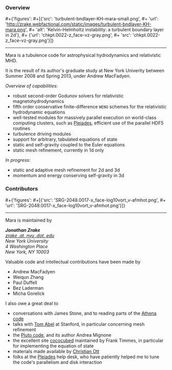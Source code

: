 

### Overview
#+{'figures':
#+[{'src': 'turbulent-bndlayer-KH-mara-small.png',
#+  'url': 'http://zrake.webfactional.com/static/images/turbulent-bndlayer-KH-mara.png',
#+  'alt': 'Kelvin-Helmholtz instability: a turbulent boundary layer in 2d'},
#+ {'url': 'chkpt.0022-z_face-vz-gray.png',
#+  'src': 'chkpt.0022-z_face-vz-gray.png'}]}

---

Mara is a tubulence code for astrophysical hydrodynamics and relativistic MHD.

It is the result of its author's graduate study at New York Univerity between
Summer 2008 and Spring 2013, under Andrew MacFadyen.

_Overview of capabilities_:

+ robust second-order Godunov solvers for relativistic magnetohydrodynamics
+ fifth order conservative finite-difference `WENO` schemes for the relativistic
  hydrodynamic equations
+ well-tested modules for massively parallel execution on world-class computing
  clusters, such as [Pleiades][1], efficient use of the parallel HDF5 routines
+ turbulence driving modules
+ support for arbitrary, tabulated equations of state
+ static and self-gravity coupled to the Euler equations
+ static mesh refinement, currently in 1d only

_In progress_:

+ static and adaptive mesh refinement for 2d and 3d
+ momentum and energy conserving self-gravity in 3d


[1]: http://www.nas.nasa.gov/hecc/resources/pleiades.html

### Contributors
#+{'figures':
#+[{'src': 'SRG-2048.0017-x_face-log10vort_v-afmhot.png',
#+  'url': 'SRG-2048.0017-x_face-log10vort_v-afmhot.png'}]}

---

Mara is maintained by

<address>
	<strong>Jonathan Zrake</strong><br>
    <a href="mailto:#">zrake .at. nyu .dot. edu</a><br>
    New York University<br>
    4 Washington Place<br>
    New York, NY 10003<br>
</address>

Valuable code and intellectual contributions have been made by

+ Andrew MacFadyen
+ Weiqun Zhang
+ Paul Duffell
+ Bez Laderman
+ Micha Gorelick

I also owe a great deal to

+ conversations with James Stone, and to reading parts of the [Athena code][1]
+ talks with [Tom Abel][2] at Stanford, in particular concerning mesh
  refinement
+ the [Pluto code][3], and its author Andrea Mignone
+ the excellent site [cococubed][4] maintained by Frank Timmes, in particular
  for implementing the equation of state
+ materials made available by [Christian Ott][5]
+ folks at the [Pleiades][6] help desk, who have patiently helped me to tune the
  code's parallelism and disk interaction

[1]: https://trac.princeton.edu/Athena
[2]: https://physics.stanford.edu/people/faculty/tom-abel
[3]: http://plutocode.ph.unito.it
[4]: http://cococubed.asu.edu
[5]: http://www.tapir.caltech.edu/~cott
[6]: http://www.nas.nasa.gov/hecc/resources/pleiades.html
